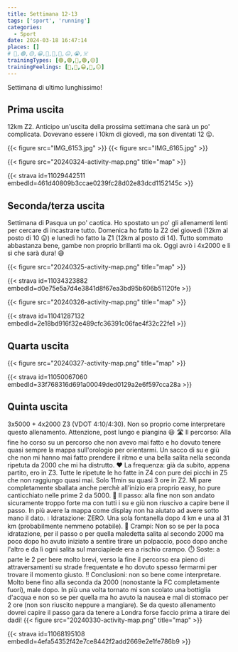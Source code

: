 ```yaml
---
title: Settimana 12-13
tags: ['sport', 'running']
categories:
  - Sport
date: 2024-03-18 16:47:14
places: []
# 🔴,🟢,🟡,😀,🙁,🫤,🙂,😐,😭,☠️
trainingTypes: [🟢,🟢,🔴,🟢,🟡]
trainingFeelings: [🙂,🙂,😀,🙂,😐]
---
```

Settimana di ultimo lunghissimo!
<!--more--> 

## Prima uscita
12km Z2. Anticipo un'uscita della prossima settimana che sarà un po' complicata. Dovevano essere i 10km di giovedì, ma son diventati 12 😛.

{{< figure src="IMG_6153.jpg" >}}
{{< figure src="IMG_6165.jpg" >}}

{{< figure src="20240324-activity-map.png" title="map" >}}

{{< strava id=11029442511 embedId=461d40809b3ccae0239fc28d02e83dcd1152145c >}}

## Seconda/terza uscita
Settimana di Pasqua un po' caotica.
Ho spostato un po' gli allenamenti lenti per cercare di incastrare tutto. Domenica ho fatto la Z2 del giovedì (12km al posto di 10 😛) e lunedì ho fatto la Z1 (12km al posto di 14).
Tutto sommato abbastanza bene, gambe non proprio brillanti ma ok.
Oggi avrò i 4x2000 e lì sì che sarà dura! 😅

{{< figure src="20240325-activity-map.png" title="map" >}}

{{< strava id=11034323882 embedId=d0e75e5a7d4e3841d8f67ea3bd95b606b51120fe >}}

{{< figure src="20240326-activity-map.png" title="map" >}}

{{< strava id=11041287132 embedId=2e18bd916f32e489cfc36391c06fae4f32c22fe1 >}}

## Quarta uscita

{{< figure src="20240327-activity-map.png" title="map" >}}

{{< strava id=11050067060 embedId=33f768316d691a00049ded0129a2e6f597cca28a >}}

## Quinta uscita
3x5000 + 4x2000 Z3 (VDOT 4:10/4:30).
Non so proprio come interpretare questo allenamento.
Attenzione, post lungo e piangina 😆
🛣️ Il percorso: Alla fine ho corso su un percorso che non avevo mai fatto e ho dovuto tenere quasi sempre la mappa sull'orologio per orientarmi. Un sacco di su e giù che non mi hanno mai fatto prendere il ritmo e una bella salita nella seconda ripetuta da 2000 che mi ha distrutto.
❤️ La frequenza: già da subito, appena partito, ero in Z3. Tutte le ripetute le ho fatte in Z4 con pure dei picchi in Z5 che non raggiungo quasi mai. Solo 11min su quasi 3 ore in Z2. Mi pare completamente sballata anche perchè all'inizio era proprio easy, ho pure canticchiato nelle prime 2 da 5000.
💨 Il passo: alla fine non son andato sicuramente troppo forte ma con tutti i su e giù non riuscivo a capire bene il passo. In più avere la mappa come display non ha aiutato ad avere sotto mano il dato.
💧 Idratazione: ZERO. Una sola fontanella dopo 4 km e una al 31 km (probabilmente nemmeno potabile).
🦿 Crampi: Non so se per la poca idratazione, per il passo o per quella maledetta salita al secondo 2000 ma poco dopo ho avuto iniziato a sentire tirare un polpaccio, poco dopo anche l'altro e da lì ogni salita sul marciapiede era a rischio crampo.
⏱️ Soste: a parte le 2 per bere molto brevi, verso la fine il percorso era pieno di attraversamenti su strade frequentate e ho dovuto spesso fermarmi per trovare il momento giusto.
‼️ Conclusioni: non so bene come interpretare. Molto bene fino alla seconda da 2000 (nonostante la FC completamente fuori), male dopo. In più una volta tornato mi son scolato una bottiglia d'acqua e non so se per quella ma ho avuto la nausea e mal di stomaco per 2 ore (non son riuscito neppure a mangiare).
Se da questo allenamento dovrei capire il passo gara da tenere a Londra forse faccio prima a tirare dei dadi!
{{< figure src="20240330-activity-map.png" title="map" >}}

{{< strava id=11068195108 embedId=4efa54352f42e7ce8442f2add2669e2e1fe786b9 >}}
